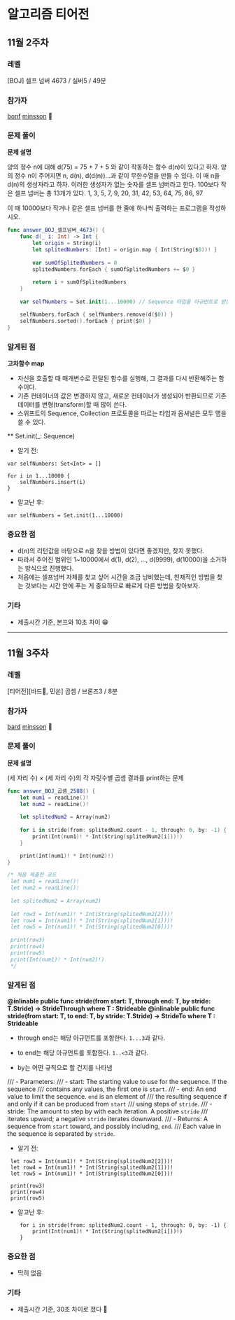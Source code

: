 # 알고리즘 티어전

## 11월 2주차

### 레벨

[BOJ] 셀프 넘버 4673 / 실버5 / 49분

### 참가자

[bonf](https://github.com/apwierk2451)
[minsson](https://github.com/minsson) 🏅 

### 문제 풀이

**문제 설명**

양의 정수 n에 대해 d(75) = 75 + 7 + 5 와 같이 작동하는 함수 d(n)이 있다고 하자. 양의 정수 n이 주어지면 n, d(n), d(d(n))...과 같이 무한수열을 만들 수 있다. 이 때 n을 d(n)의 생성자라고 하자. 이러한 생성자가 없는 숫자를 셀프 넘버라고 한다. 100보다 작은 셀프 넘버는 총 13개가 있다. 1, 3, 5, 7, 9, 20, 31, 42, 53, 64, 75, 86, 97

이 때 10000보다 작거나 같은 셀프 넘버를 한 줄에 하나씩 출력하는 프로그램을 작성하시오.


```swift
func answer_BOJ_셀프넘버_4673() {
    func d(_ i: Int) -> Int {
        let origin = String(i)
        let splitedNumbers: [Int] = origin.map { Int(String($0))! }
        
        var sumOfSplitedNumbers = 0
        splitedNumbers.forEach { sumOfSplitedNumbers += $0 }
        
        return i + sumOfSplitedNumbers
    }
    
    var selfNumbers = Set.init(1...10000) // Sequence 타입을 아규먼트로 받는 생성자

    selfNumbers.forEach { selfNumbers.remove(d($0)) }
    selfNumbers.sorted().forEach { print($0) }
}
```

### 알게된 점

**고차함수 map**

- 자신을 호출할 때 매개변수로 전달된 함수를 실행해, 그 결과를 다시 반환해주는 함수이다.
- 기존 컨테이너의 값은 변경하지 않고, 새로운 컨테이너가 생성되어 반환되므로 기존 데이터를 변형(transform)할 때 많이 쓴다.
- 스위프트의 Sequence, Collection 프로토콜을 따르는 타입과 옵셔널은 모두 맵을 쓸 수 있다.
 
** Set.init(_: Sequence)
- 알기 전:
```
var selfNumbers: Set<Int> = []

for i in 1...10000 {
    selfNumbers.insert(i)
}
```

- 알고난 후:
```
var selfNumbers = Set.init(1...10000)
```

### 중요한 점
- d(n)의 리턴값을 바탕으로 n을 찾을 방법이 있다면 좋겠지만, 찾지 못했다.
- 따라서 주어진 범위인 1~10000에서 d(1), d(2), ..., d(9999), d(10000)을 소거하는 방식으로 진행했다.
- 처음에는 셀프넘버 자체를 찾고 싶어 시간을 조금 낭비했는데, 천재적인 방법을 찾는 것보다는 시간 안에 푸는 게 중요하므로 빠르게 다른 방법을 찾아보자.

### 기타
- 제출시간 기준, 본프와 10초 차이 😁


---

## 11월 3주차

### 레벨
[티어전][바드🏅, 민쏜] 곱셈 / 브론즈3 / 8분

### 참가자

[bard](https://github.com/bar-d)
[minsson](https://github.com/minsson) 🏅 

### 문제 풀이

**문제 설명**

(세 자리 수) × (세 자리 수)의 각 자릿수별 곱셈 결과를 print하는 문제


```swift
func answer_BOJ_곱셈_2588() {
    let num1 = readLine()!
    let num2 = readLine()!
    
    let splitedNum2 = Array(num2)
    
    for i in stride(from: splitedNum2.count - 1, through: 0, by: -1) {
        print(Int(num1)! * Int(String(splitedNum2[i]))!)
    }

    print(Int(num1)! * Int(num2)!)
}

/* 처음 제출한 코드
 let num1 = readLine()!
 let num2 = readLine()!
 
 let splitedNum2 = Array(num2)
 
 let row3 = Int(num1)! * Int(String(splitedNum2[2]))!
 let row4 = Int(num1)! * Int(String(splitedNum2[1]))!
 let row5 = Int(num1)! * Int(String(splitedNum2[0]))!
 
 print(row3)
 print(row4)
 print(row5)
 print(Int(num1)! * Int(num2)!)
 */
```

### 알게된 점


**@inlinable public func stride<T>(from start: T, through end: T, by stride: T.Stride) -> StrideThrough<T> where T : Strideable**
**@inlinable public func stride<T>(from start: T, to end: T, by stride: T.Stride) -> StrideTo<T> where T : Strideable**

- through end는 해당 아규먼트를 포함한다. `1...3`과 같다.
- to end는 해당 아규먼트를 포함한다. `1..<3`과 같다.

- by는 어떤 규칙으로 할 건지를 나타냄

/// - Parameters:
///   - start: The starting value to use for the sequence. If the sequence
///     contains any values, the first one is `start`.
///   - end: An end value to limit the sequence. `end` is an element of
///     the resulting sequence if and only if it can be produced from `start` 
///     using steps of `stride`.
///   - stride: The amount to step by with each iteration. A positive `stride`
///     iterates upward; a negative `stride` iterates downward.
/// - Returns: A sequence from `start` toward, and possibly including, `end`. 
///   Each value in the sequence is separated by `stride`.

- 알기 전:
```
 let row3 = Int(num1)! * Int(String(splitedNum2[2]))!
 let row4 = Int(num1)! * Int(String(splitedNum2[1]))!
 let row5 = Int(num1)! * Int(String(splitedNum2[0]))!
 
 print(row3)
 print(row4)
 print(row5)
```

- 알고난 후:
```
    for i in stride(from: splitedNum2.count - 1, through: 0, by: -1) {
        print(Int(num1)! * Int(String(splitedNum2[i]))!)
    }
```

### 중요한 점
- 딱히 없음

### 기타
- 제출시간 기준, 30초 차이로 졌다 🥲
